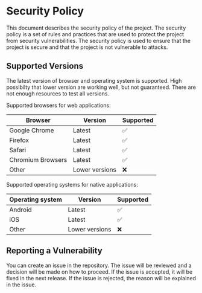# Security Policy
This document describes the security policy of the project. The security policy is a set of rules and practices that are
used to protect the project from security vulnerabilities. The security policy is used to ensure that the project is secure
and that the project is not vulnerable to attacks.

## Supported Versions
The latest version of browser and operating system is supported. High possibilty that lower version are working well, but not guaranteed. There are not enough resources to test all versions.

Supported browsers for web applications:

| Browser           | Version        | Supported          |
|-------------------|----------------|--------------------|
| Google Chrome     | Latest         | :white_check_mark: |
| Firefox           | Latest         | :white_check_mark: |
| Safari            | Latest         | :white_check_mark: |
| Chromium Browsers | Latest         | :white_check_mark: |
| Other             | Lower versions | :x:                |

Supported operating systems for native applications:

| Operating system | Version        | Supported          |
|------------------|----------------|--------------------|
| Android          | Latest         | :white_check_mark: |
| iOS              | Latest         | :white_check_mark: |
| Other            | Lower versions | :x:                |

## Reporting a Vulnerability
You can create an issue in the repository. The issue will be reviewed and a decision will be made on how to proceed. 
If the issue is accepted, it will be fixed in the next release. If the issue is rejected, the reason will be explained in the issue.
